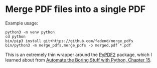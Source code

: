 # Merge PDF files into a single PDF

Example usage:

```
python3 -m venv python
cd python
bin/pip3 install git+https://github.com/fadend/merge_pdfs
bin/python3 -m merge_pdfs.merge_pdfs -o merged.pdf *.pdf
```

This is an extremely thin wrapper around the [PyPDF2](https://pypi.org/project/PyPDF2/) package,
which I learned about from
[Automate the Boring Stuff with Python, Chapter 15](https://automatetheboringstuff.com/2e/chapter15/).
